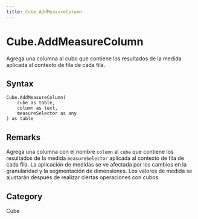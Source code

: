 ```yaml
---
title: Cube.AddMeasureColumn
---
```


# Cube.AddMeasureColumn


Agrega una columna al cubo que contiene los resultados de la medida aplicada al contexto de fila de cada fila.


## Syntax

```powerquery
Cube.AddMeasureColumn(
    cube as table,
    column as text,
    measureSelector as any
) as table
```


## Remarks

Agrega una columna con el nombre <code>column</code> al <code>cube</code> que contiene los resultados de la medida <code>measureSelector</code> aplicada al contexto de fila de cada fila. La aplicación de medidas se ve afectada por los cambios en la granularidad y la segmentación de dimensiones. Los valores de medida se ajustarán después de realizar ciertas operaciones con cubos.



## Category
Cube
